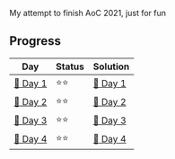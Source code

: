 My attempt to finish AoC 2021, just for fun

## Progress
| Day                                | Status   | Solution                           |
| -----------                        | ---------| --------                           |
| [🎄 Day 1](day1)                   | ⭐⭐    | [🎯 Day 1](day1/AoC-1.ipynb)       |
| [🎄 Day 2](day2)                   | ⭐⭐    | [🎯 Day 2](day2/AoC-2.ipynb)       |
| [🎄 Day 3](day3)                   | ⭐⭐    | [🎯 Day 3](day3/AoC-3.ipynb)       |
| [🎄 Day 4](day4)                   | ⭐⭐    | [🎯 Day 4](day4/AoC-4.ipynb)       |
